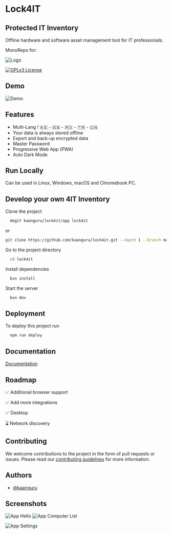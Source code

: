 # Lock4IT

## Protected IT Inventory

Offline hardware and software asset management tool for IT professionals.

MonoRepo for:

![Logo](./app/static/img/lock4it-logo.png)

[![GPLv3 License](https://img.shields.io/badge/License-GPL%20v3-yellow.svg)](https://opensource.org/licenses/)

## Demo

![Demo](./app/demo/lock4it0912.gif)

## Features

- Multi-Lang ! 🇦🇪 - 🇬🇧 - 🇷🇺 - 🇹🇷 - 🇨🇳
- Your data is always stored offline
- Export and back-up encrypted data
- Master Password
- Progressive Web App (PWA)
- Auto Dark Mode

## Run Locally

Can be used in Linux, Windows, macOS and Chromebook PC.

## Develop your own 4IT Inventory

Clone the project

```bash
  degit kaanguru/lock4it/app lock4it
```

or

```bash
git clone https://github.com/kaanguru/lock4it.git --depth 1 --branch main --single-branch
```

Go to the project directory

```bash
  cd lock4it
```

Install dependencies

```bash
  bun install
```

Start the server

```bash
  bun dev
```

## Deployment

To deploy this project run

```bash
  npm run deploy
```

## Documentation

[Documentation](https://www-lock4it.netlify.app/)

## Roadmap

✅ Additional browser support

✅ Add more integrations

✅ Desktop

⌛ Network discovery

## Contributing

We welcome contributions to the project in the form of pull requests or issues. Please read our [contributing guidelines](./app/contributing.md) for more information.

## Authors

- [@kaanguru](https://github.com/kaanguru/)

## Screenshots

![App Hello](./app/demo/scrshot-l4i-hi.png)
![App Computer List](./app/demo/scrshot-l4i-list.png)

![App Settings](./app/demo/scrshot-i4i-settngs.png)

